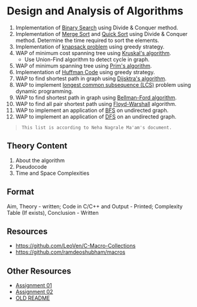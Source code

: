 # Design and Analysis of Algorithms

1. Implementation of [Binary Search](./BinarySearch/) using Divide & Conquer method.
2. Implementation of [Merge Sort](./MergeSort/) and [Quick Sort](./QuickSort/) using Divide & Conquer method. Determine the time required to sort the elements.
3. Implementation of [knapsack problem](./KnapsackGreedy/) using greedy strategy.
4. WAP of minimum cost spanning tree using [Kruskal's algorithm](./KruskalUnionFind/).
   - Use Union-Find algorithm to detect cycle in graph.
5. WAP of minimum spanning tree using [Prim's algorithm](./PrimMST/).
6. Implementation of [Huffman Code](./HuffmanCoding/) using greedy strategy.
7. WAP to find shortest path in graph using [Dijsktra's algorithm](./Dijsktra/).
8. WAP to implement [longest common subsequence (LCS)](./LongestCommonSubsequence/) problem using dynamic programming.
9. WAP to find shortest path in graph using [Bellman-Ford algorithm](./BellmanFord/).
10. WAP to find all pair shortest path using [Floyd-Warshall](./FloydWarshall/) algorithm.
11. WAP to implement an application of [BFS](./BFS/) on undirected graph.
12. WAP to implement an application of [DFS](./DFS/) on an undirected graph.

> `This list is according to Neha Nagrale Ma'am's document.`

## Theory Content

1. About the algorithm
2. Pseudocode
3. Time and Space Complexities

## Format

Aim, Theory - written; Code in C/C++ and Output - Printed; Complexity Table (If exists), Conclusion - Written

## Resources 

- <https://github.com/LeoVen/C-Macro-Collections>
- <https://github.com/ramdeoshubham/macros>
  
## Other Resources

- [Assignment 01](./Assignment/1.md)
- [Assignment 02](./Assignment/2.md)
- [OLD README](./OLD_README.md)
